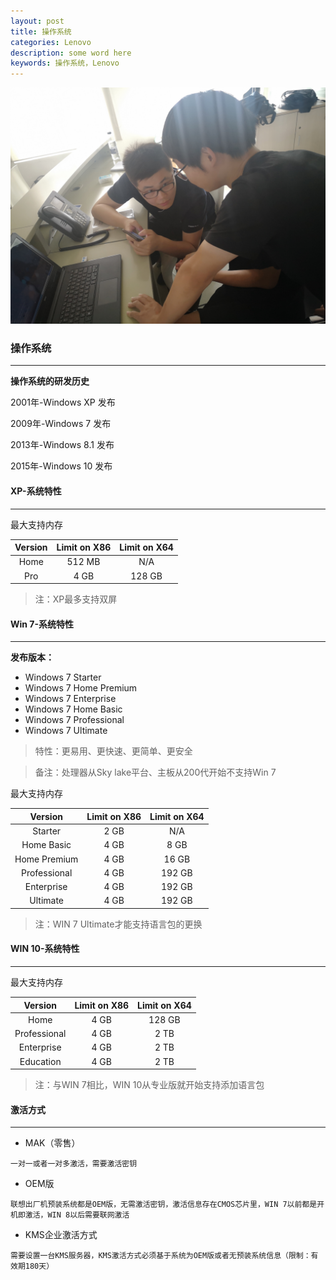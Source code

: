```yaml
---
layout: post
title: 操作系统
categories: Lenovo
description: some word here
keywords: 操作系统，Lenovo
---
```


![学神附体](https://raw.githubusercontent.com/apolonmxl/apolonmxl.github.io/master/images/posts/2019-08-19/%E5%AD%A6%E7%A5%9E%E9%99%84%E4%BD%93.jpg)



### 操作系统

---

**操作系统的研发历史**

2001年-Windows XP 发布

2009年-Windows 7 发布

2013年-Windows 8.1 发布

2015年-Windows 10 发布



#### XP-系统特性

---

最大支持内存

| Version | Limit on X86 | Limit on X64 |
| :-----: | :----------: | :----------: |
|  Home   |    512 MB    |     N/A      |
|   Pro   |     4 GB     |    128 GB    |

> 注：XP最多支持双屏



#### Win 7-系统特性

---

**发布版本：**

- Windows 7 Starter
- Windows 7 Home Premium
- Windows 7 Enterprise
- Windows 7 Home Basic
- Windows 7 Professional
- Windows 7 Ultimate

> 特性：更易用、更快速、更简单、更安全

> 备注：处理器从Sky lake平台、主板从200代开始不支持Win 7



最大支持内存

|    Version    | Limit on X86 | Limit on X64 |
| :-----------: | :----------: | :----------: |
|    Starter    |     2 GB     |     N/A      |
|  Home Basic   |     4 GB     |     8 GB     |
| Home  Premium |     4 GB     |    16 GB     |
| Professional  |     4 GB     |    192 GB    |
|  Enterprise   |     4 GB     |    192 GB    |
|   Ultimate    |     4 GB     |    192 GB    |

> 注：WIN 7 Ultimate才能支持语言包的更换



#### WIN 10-系统特性

---

最大支持内存

|   Version    | Limit on X86 | Limit on X64 |
| :----------: | :----------: | :----------: |
|     Home     |     4 GB     |    128 GB    |
| Professional |     4 GB     |     2 TB     |
|  Enterprise  |     4 GB     |     2 TB     |
|  Education   |     4 GB     |     2 TB     |

> 注：与WIN 7相比，WIN 10从专业版就开始支持添加语言包



#### 激活方式

---

- MAK（零售）

```一对一或者一对多激活，需要激活密钥```

- OEM版

```联想出厂机预装系统都是OEM版，无需激活密钥，激活信息存在CMOS芯片里，WIN 7以前都是开机即激活，WIN 8以后需要联网激活```

- KMS企业激活方式

```需要设置一台KMS服务器，KMS激活方式必须基于系统为OEM版或者无预装系统信息（限制：有效期180天）```